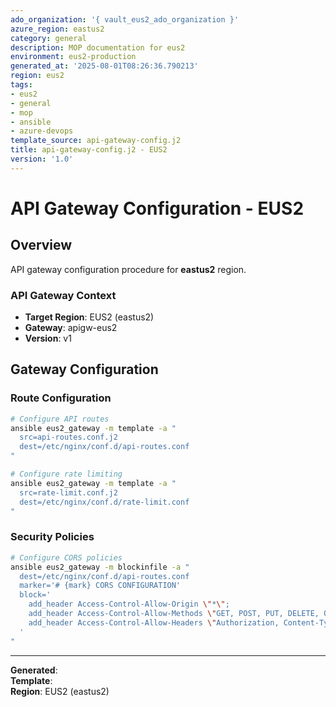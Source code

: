 ```yaml
---
ado_organization: '{ vault_eus2_ado_organization }'
azure_region: eastus2
category: general
description: MOP documentation for eus2
environment: eus2-production
generated_at: '2025-08-01T08:26:36.790213'
region: eus2
tags:
- eus2
- general
- mop
- ansible
- azure-devops
template_source: api-gateway-config.j2
title: api-gateway-config.j2 - EUS2
version: '1.0'
---
```



# API Gateway Configuration - EUS2

## Overview

API gateway configuration procedure for **eastus2** region.

### API Gateway Context

- **Target Region**: EUS2 (eastus2)
- **Gateway**: apigw-eus2
- **Version**: v1

## Gateway Configuration

### Route Configuration
```bash
# Configure API routes
ansible eus2_gateway -m template -a "
  src=api-routes.conf.j2
  dest=/etc/nginx/conf.d/api-routes.conf
"

# Configure rate limiting
ansible eus2_gateway -m template -a "
  src=rate-limit.conf.j2
  dest=/etc/nginx/conf.d/rate-limit.conf
"
```

### Security Policies
```bash
# Configure CORS policies
ansible eus2_gateway -m blockinfile -a "
  dest=/etc/nginx/conf.d/api-routes.conf
  marker='# {mark} CORS CONFIGURATION'
  block='
    add_header Access-Control-Allow-Origin \"*\";
    add_header Access-Control-Allow-Methods \"GET, POST, PUT, DELETE, OPTIONS\";
    add_header Access-Control-Allow-Headers \"Authorization, Content-Type\";
  '
"
```

---

**Generated**:   
**Template**:   
**Region**: EUS2 (eastus2)